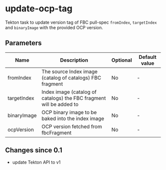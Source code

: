 # update-ocp-tag

Tekton task to update version tag of FBC pull-spec
 `fromIndex`, `targetIndex` and `binaryImage` with the 
 provided OCP version.

## Parameters

| Name | Description | Optional | Default value |
|------|-------------|----------|---------------|
| fromIndex | The source Index image (catalog of catalogs) FBC fragment | No | - |
| targetIndex | Index image (catalog of catalogs) the FBC fragment will be added to | No | - |
| binaryImage | OCP binary image to be baked into the index image | No | - |
| ocpVersion |  OCP version fetched from fbcFragment | No | - |

## Changes since 0.1
- update Tekton API to v1